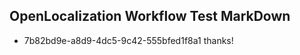 ## OpenLocalization Workflow Test MarkDown
* 7b82bd9e-a8d9-4dc5-9c42-555bfed1f8a1 thanks!

<!--HONumber=Aug16_HO4-->


